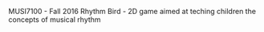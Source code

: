 MUSI7100 - Fall 2016
Rhythm Bird - 2D game aimed at teching children the concepts of musical rhythm
